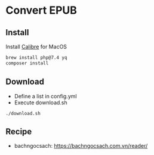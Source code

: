 Convert EPUB
====

## Install
Install [Calibre](https://calibre-ebook.com/download_osx) for MacOS

```bash
brew install php@7.4 yq
composer install
```

## Download
- Define a list in config.yml
- Execute download.sh
```shell
./download.sh
```

## Recipe
- bachngocsach: https://bachngocsach.com.vn/reader/
